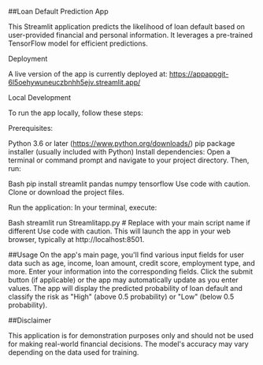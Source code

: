 ##Loan Default Prediction App

This Streamlit application predicts the likelihood of loan default based on user-provided financial and personal information.
It leverages a pre-trained TensorFlow model for efficient predictions.

Deployment

A live version of the app is currently deployed at: https://appappgit-6l5oehywuneuczbnhh5ejv.streamlit.app/

Local Development

To run the app locally, follow these steps:

Prerequisites:

Python 3.6 or later (https://www.python.org/downloads/)
pip package installer (usually included with Python)
Install dependencies:
Open a terminal or command prompt and navigate to your project directory. Then, run:

Bash
pip install streamlit pandas numpy tensorflow
Use code with caution.
Clone or download the project files.

Run the application:
In your terminal, execute:

Bash
streamlit run Streamlitapp.py  # Replace with your main script name if different
Use code with caution.
This will launch the app in your web browser, typically at http://localhost:8501.

##Usage
On the app's main page, you'll find various input fields for user data such as age, income, loan amount, credit score, employment type, and more.
Enter your information into the corresponding fields.
Click the submit button (if applicable) or the app may automatically update as you enter values.
The app will display the predicted probability of loan default and classify the risk as "High" (above 0.5 probability) or "Low" (below 0.5 probability).

##Disclaimer

This application is for demonstration purposes only and should not be used for making real-world financial decisions. 
The model's accuracy may vary depending on the data used for training.
